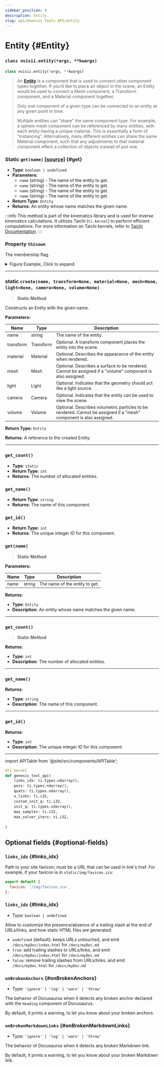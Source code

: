 ```yaml
---
sidebar_position: 0
description: Entity.
slug: api/Genesis Tools API/entity
---
```


# Entity {#Entity}
### `class nvisii.entity(*args, **kwargs)`
```python title="nvisii.entity"
class nvisii.entity(*args, **kwargs)
```

> An [**Entity**](https://github.com/Genesis-Embodied-AI/genesis-embodied-ai.github.io) is a component that is used to connect other component types together.
> If you’d like to place an object in the scene, an Entity would be used to connect a Mesh component, a Transform component, and a Material component together.
> 
> Only one component of a given type can be connected to an entity at any given point in time.
> 
> Multiple entities can “share” the same component type. For example, a sphere mesh component can be referenced by many entities, with each entity having a unique material. This is essentially a form of “instancing”. Alternatively, many different entities can share the same Material component, such that any adjustments to that material component effect a collection of objects instead of just one.


### Static **`get(name)`** [[source](https://github.com/Genesis-Embodied-AI/genesis-embodied-ai.github.io)]  {#get}


- **Type**: `boolean | undefined`
- **Parameters**: 
    - `name` (string) - The name of the entity to get.
    - `name` (string) - The name of the entity to get.
    - `name` (string) - The name of the entity to get.
    - `name` (string) - The name of the entity to get.
- **Return Type**: `Entity`
- **Returns**: An entity whose name matches the given name.

:::info
This method is part of the kinematics library and is used for inverse kinematics calculations. It utilizes Taichi (`ti.kernel`) to perform efficient computations. For more information on Taichi kernels, refer to [Taichi Documentation](https://taichi.graphics/docs/lang/articles/advanced/kernel).
:::

### Property **`thisown`**
The membership flag.

<details>
<summary>Figure Example, Click to expand</summary>

![](../../../../website/static/img/api_example.webp)
</details>

---

### static **`create(name, transform=None, material=None, mesh=None, light=None, camera=None, volume=None)`**
> **Static Method**

Constructs an Entity with the given name.

**Parameters:**

| Name       | Type       | Description |
|------------|------------|-------------|
| name       | string     | The name of the entity. |
| transform  | Transform  | Optional. A transform component places the entity into the scene. |
| material   | Material   | Optional. Describes the appearance of the entity when rendered. |
| mesh       | Mesh       | Optional. Describes a surface to be rendered. Cannot be assigned if a "volume" component is also assigned. |
| light      | Light      | Optional. Indicates that the geometry should act like a light source. |
| camera     | Camera     | Optional. Indicates that the entity can be used to view the scene. |
| volume     | Volume     | Optional. Describes volumetric particles to be rendered. Cannot be assigned if a "mesh" component is also assigned. |

**Return Type:** `Entity`

**Returns:**
A reference to the created Entity.

---


### `get_count()`

- **Type**: `static`
- **Return Type**: `int`
- **Returns**: The number of allocated entities.

### `get_name()`

- **Return Type**: `string`
- **Returns**: The name of this component.

### `get_id()`

- **Return Type**: `int`
- **Returns**: The unique integer ID for this component.


### `get(name)`
> **Static Method**

**Parameters:**

| Name | Type   | Description                  |
|------|--------|------------------------------|
| name | string | The name of the entity to get. |

**Returns:**

- **Type**: `Entity`
- **Description**: An entity whose name matches the given name.

---

### `get_count()`
> **Static Method**

**Returns:**

- **Type**: `int`
- **Description**: The number of allocated entities.

---

### `get_name()`

**Returns:**

- **Type**: `string`
- **Description**: The name of this component.

---

### `get_id()`

**Returns:**

- **Type**: `int`
- **Description**: The unique integer ID for this component.

---
import APITable from '@site/src/components/APITable';

```python title="classnvisii.entity(*args, **kwargs)"
@ti.kernel
def genesis_tool_api(
    links_idx: ti.types.ndarray(),
    poss: ti.types.ndarray(),
    quats: ti.types.ndarray(),
    n_links: ti.i32,
    custom_init_q: ti.i32,
    init_q: ti.types.ndarray(),
    max_samples: ti.i32,
    max_solver_iters: ti.i32,

)
```

## Optional fields {#optional-fields}

### `links_idx` {#links_idx}

Path to your site favicon; must be a URL that can be used in link's href. For example, if your favicon is in `static/img/favicon.ico`:

```js title="API 1"
export default {
  favicon: '/img/favicon.ico',
};
```

### `links_idx` {#links_idx}

- Type: `boolean | undefined`

Allow to customize the presence/absence of a trailing slash at the end of URLs/links, and how static HTML files are generated:

- `undefined` (default): keeps URLs untouched, and emit `/docs/myDoc/index.html` for `/docs/myDoc.md`
- `true`: add trailing slashes to URLs/links, and emit `/docs/myDoc/index.html` for `/docs/myDoc.md`
- `false`: remove trailing slashes from URLs/links, and emit `/docs/myDoc.html` for `/docs/myDoc.md`

### `onBrokenAnchors` {#onBrokenAnchors}

- Type: `'ignore' | 'log' | 'warn' | 'throw'`

The behavior of Docusaurus when it detects any broken anchor declared with the `Heading` component of Docusaurus.

By default, it prints a warning, to let you know about your broken anchors.

### `onBrokenMarkdownLinks` {#onBrokenMarkdownLinks}

- Type: `'ignore' | 'log' | 'warn' | 'throw'`

The behavior of Docusaurus when it detects any broken Markdown link.

By default, it prints a warning, to let you know about your broken Markdown link.
